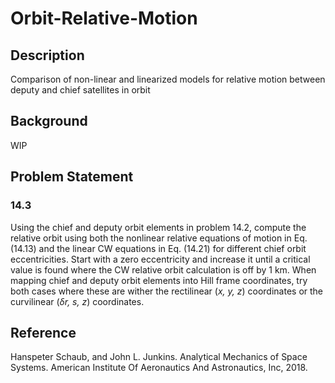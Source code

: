 # Orbit-Relative-Motion

## Description

Comparison of non-linear and linearized models for relative motion between deputy and chief satellites in orbit

## Background

WIP

## Problem Statement

### 14.3

Using the chief and deputy orbit elements in problem 14.2, compute the relative orbit using both the nonlinear relative equations of motion in Eq. (14.13) and the linear CW equations in Eq. (14.21) for different chief orbit eccentricities. Start with a zero eccentricity and increase it until a critical value is found where the CW relative orbit calculation is off by 1 km. When mapping chief and deputy orbit elements into Hill frame coordinates, try both cases where these are wither the rectilinear (_x, y, z_) coordinates or the curvilinear (_&delta;r, s, z_) coordinates.

## Reference

Hanspeter Schaub, and John L. Junkins. Analytical Mechanics of Space Systems. American Institute Of Aeronautics And Astronautics, Inc, 2018.
